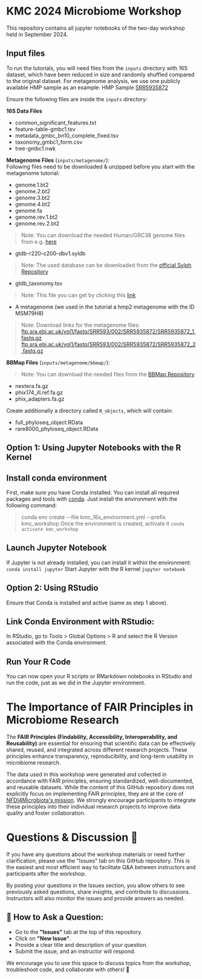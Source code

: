 # KMC 2024 Microbiome Workshop

This repository contains all jupyter notebooks of the two-day workshop held in September 2024.

## Input files
To run the tutorials, you will need files from the `inputs` directory with 16S dataset, which have been reduced in size and randomly shuffled compared to the original dataset.
For metagenome analysis, we use one publicly available HMP sample as an example:
HMP Sample [SRR5935872](https://trace.ncbi.nlm.nih.gov/Traces/?view=run_browser&acc=SRR5935872&display=metadata)

Ensure the following files are inside the `inputs` directory:

**16S Data Files**
- common_significant_features.txt
- feature-table-gmbc1.tsv
- metadata_gmbc_bn10_complete_fixed.tsv
- taxonomy_gmbc1_form.csv
- tree-gmbc1.nwk
  

**Metagenome Files** (`inputs/metagenome/`):  
Following files need to be downloaded & unzipped before you start with the metagenome tutorial:
- genome.1.bt2
- genome.2.bt2
- genome.3.bt2
- genome.4.bt2
- genome.fa
- genome.rev.1.bt2
- genome.rev.2.bt2
> Note: You can download the needed Human/GRC38 genome files from e.g. [here](https://benlangmead.github.io/aws-indexes/bowtie)
- gtdb-r220-c200-dbv1.syldb
> Note: The used database can be downloaded from the [official Sylph Repository](https://github.com/bluenote-1577/sylph/wiki/Pre%E2%80%90built-databases)
- gtdb_taxonomy.tsv
> Note: This file you can get by clicking this [link](https://data.gtdb.ecogenomic.org/releases/release220/220.0/bac120_metadata_r220.tsv.gz)

- A metagenome (we used in the tutorial a hmp2 metagenome with the ID MSM79H8)
> Note: Download links for the metagenome files: [ftp.sra.ebi.ac.uk/vol1/fastq/SRR593/002/SRR5935872/SRR5935872_1.fastq.gz](http://ftp.sra.ebi.ac.uk/vol1/fastq/SRR593/002/SRR5935872/SRR5935872_1.fastq.gz) [ftp.sra.ebi.ac.uk/vol1/fastq/SRR593/002/SRR5935872/SRR5935872_2.fastq.gz](http://ftp.sra.ebi.ac.uk/vol1/fastq/SRR593/002/SRR5935872/SRR5935872_2.fastq.gz)

**BBMap Files** (`inputs/metagenome/bbmap/`):
> Note: You can download the needed files from the [BBMap Repository](https://github.com/BioInfoTools/BBMap/tree/master/resources)
- nextera.fa.gz
- phix174_ill.ref.fa.gz
- phix_adapters.fa.gz

Create additionally a directory called `R_objects`, which will contain:
* full_phyloseq_object.RData
* rare8000_phyloseq_object.RData

## Option 1: Using Jupyter Notebooks with the R Kernel

## Install conda environment

First, make sure you have Conda installed. 
You can install all required packages and tools with [conda](https://docs.conda.io/projects/conda/en/latest/user-guide/install/linux.html).
Just install the environment with the following command: 
> conda env create --file kmc_16s_environment.yml --prefix kmc_workshop
> Once the environment is created, activate it
> `conda activate kmc_workshop`

## Launch Jupyter Notebook
If Jupyter is not already installed, you can install it within the environment:
`conda install jupyter`
Start Jupyter with the R kernel
`jupyter notebook`

## Option 2: Using RStudio

Ensure that Conda is installed and active (same as step 1 above).

## Link Conda Environment with RStudio:

In RStudio, go to Tools > Global Options > R and select the R Version associated with the Conda environment. 

## Run Your R Code
You can now open your R scripts or RMarkdown notebooks in RStudio and run the code, just as we did in the Jupyter environment.

# The Importance of FAIR Principles in Microbiome Research
The **FAIR Principles (Findability, Accessibility, Interoperability, and Reusability)** are essential for ensuring that scientific data can be effectively shared, reused, and integrated across different research projects. These principles enhance transparency, reproducibility, and long-term usability in microbiome research.

The data used in this workshop were generated and collected in accordance with FAIR principles, ensuring standardized, well-documented, and reusable datasets. While the content of this GitHub repository does not explicitly focus on implementing FAIR principles, they are at the core of [NFDI4Microbiota's mission](https://nfdi4microbiota.de/). We strongly encourage participants to integrate these principles into their individual research projects to improve data quality and foster collaboration.

# Questions & Discussion 💬
If you have any questions about the workshop materials or need further clarification, please use the "Issues" tab on this GitHub repository. This is the easiest and most efficient way to facilitate Q&A between instructors and participants after the workshop.

By posting your questions in the Issues section, you allow others to see previously asked questions, share insights, and contribute to discussions. Instructors will also monitor the issues and provide answers as needed.

## 📌 How to Ask a Question:
- Go to the **"Issues"** tab at the top of this repository.  
- Click on **"New Issue"**.  
- Provide a clear title and description of your question.  
- Submit the issue, and an instructor will respond.  


We encourage you to use this space to discuss topics from the workshop, troubleshoot code, and collaborate with others! 🚀

